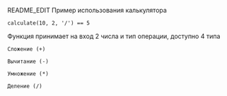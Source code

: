 
README_EDIT
Пример использования калькулятора

```
calculate(10, 2, '/') == 5
```

Функция принимает на вход 2 числа и тип операции, доступно 4 типа
```chatinput
Сложение (+)

Вычитание (-)

Умножение (*)

Деление (/)
```
